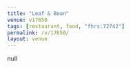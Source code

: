 ```yaml
---
title: "Leaf & Bean"
venue: v17650
tags: [restaurant, food, "fhrs:72742"]
permalink: /v/17650/
layout: venue
---
```

null